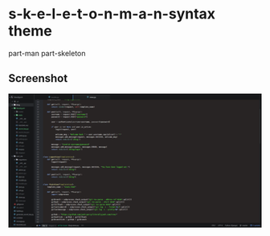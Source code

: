 # s-k-e-l-e-t-o-n-m-a-n-syntax theme

part-man part-skeleton

## Screenshot
![Screenie](https://raw.githubusercontent.com/josh-perry/s-k-e-l-e-t-o-n-m-a-n-syntax/master/screenshot.png)
